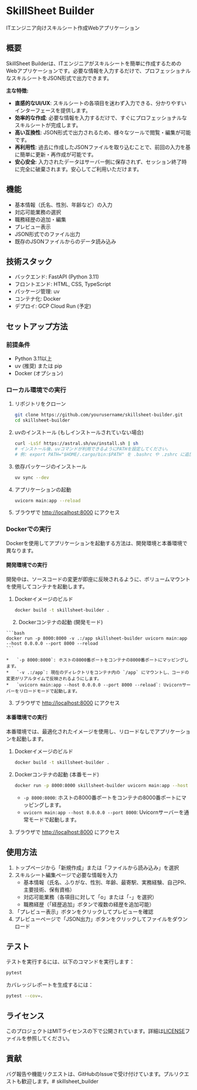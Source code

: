 # SkillSheet Builder

ITエンジニア向けスキルシート作成Webアプリケーション

## 概要

SkillSheet Builderは、ITエンジニアがスキルシートを簡単に作成するためのWebアプリケーションです。必要な情報を入力するだけで、プロフェッショナルなスキルシートをJSON形式で出力できます。

**主な特徴:**

*   **直感的なUI/UX**: スキルシートの各項目を迷わず入力できる、分かりやすいインターフェースを提供します。
*   **効率的な作成**: 必要な情報を入力するだけで、すぐにプロフェッショナルなスキルシートが完成します。
*   **高い互換性**: JSON形式で出力されるため、様々なツールで閲覧・編集が可能です。
*   **再利用性**: 過去に作成したJSONファイルを取り込むことで、前回の入力を基に簡単に更新・再作成が可能です。
*   **安心安全**: 入力されたデータはサーバー側に保存されず、セッション終了時に完全に破棄されます。安心してご利用いただけます。

## 機能

*   基本情報（氏名、性別、年齢など）の入力
*   対応可能業務の選択
*   職務経歴の追加・編集
*   プレビュー表示
*   JSON形式でのファイル出力
*   既存のJSONファイルからのデータ読み込み

## 技術スタック

*   バックエンド: FastAPI (Python 3.11)
*   フロントエンド: HTML, CSS, TypeScript
*   パッケージ管理: uv
*   コンテナ化: Docker
*   デプロイ: GCP Cloud Run (予定)

## セットアップ方法

### 前提条件

*   Python 3.11以上
*   uv (推奨) または pip
*   Docker (オプション)

### ローカル環境での実行

1.  リポジトリをクローン

    ```bash
    git clone https://github.com/yourusername/skillsheet-builder.git
    cd skillsheet-builder
    ```

2.  uvのインストール (もしインストールされていない場合)

    ```bash
    curl -LsSf https://astral.sh/uv/install.sh | sh
    # インストール後、uvコマンドが利用できるようにPATHを設定してください。
    # 例: export PATH="$HOME/.cargo/bin:$PATH" を .bashrc や .zshrc に追加
    ```

3.  依存パッケージのインストール

    ```bash
    uv sync --dev
    ```

4.  アプリケーションの起動

    ```bash
    uvicorn main:app --reload
    ```

5.  ブラウザで [http://localhost:8000](http://localhost:8000) にアクセス

### Dockerでの実行

Dockerを使用してアプリケーションを起動する方法は、開発環境と本番環境で異なります。

#### 開発環境での実行

開発中は、ソースコードの変更が即座に反映されるように、ボリュームマウントを使用してコンテナを起動します。

1.  Dockerイメージのビルド

    ```bash
    docker build -t skillsheet-builder .
    ```
　
2.  Dockerコンテナの起動 (開発モード)

    ```bash
    docker run -p 8000:8000 -v .:/app skillsheet-builder uvicorn main:app --host 0.0.0.0 --port 8000 --reload
    ```

    *   `-p 8000:8000`: ホストの8000番ポートをコンテナの8000番ポートにマッピングします。
    *   `-v .:/app`: 現在のディレクトリをコンテナ内の `/app` にマウントし、コードの変更がリアルタイムで反映されるようにします。
    *   `uvicorn main:app --host 0.0.0.0 --port 8000 --reload`: Uvicornサーバーをリロードモードで起動します。

3.  ブラウザで [http://localhost:8000](http://localhost:8000) にアクセス

#### 本番環境での実行

本番環境では、最適化されたイメージを使用し、リロードなしでアプリケーションを起動します。

1.  Dockerイメージのビルド

    ```bash
    docker build -t skillsheet-builder .
    ```

2.  Dockerコンテナの起動 (本番モード)

    ```bash
    docker run -p 8000:8000 skillsheet-builder uvicorn main:app --host 0.0.0.0 --port 8000
    ```

    *   `-p 8000:8000`: ホストの8000番ポートをコンテナの8000番ポートにマッピングします。
    *   `uvicorn main:app --host 0.0.0.0 --port 8000`: Uvicornサーバーを通常モードで起動します。

3.  ブラウザで [http://localhost:8000](http://localhost:8000) にアクセス

## 使用方法

1.  トップページから「新規作成」または「ファイルから読み込み」を選択
2.  スキルシート編集ページで必要な情報を入力
    *   基本情報（氏名、ふりがな、性別、年齢、最寄駅、実務経験、自己PR、主要技術、保有資格）
    *   対応可能業務（各項目に対して「o」または「-」を選択）
    *   職務経歴（「経歴追加」ボタンで複数の経歴を追加可能）
3.  「プレビュー表示」ボタンをクリックしてプレビューを確認
4.  プレビューページで「JSON出力」ボタンをクリックしてファイルをダウンロード

## テスト

テストを実行するには、以下のコマンドを実行します：

```bash
pytest
```

カバレッジレポートを生成するには：

```bash
pytest --cov=.
```

## ライセンス

このプロジェクトはMITライセンスの下で公開されています。詳細は[LICENSE](LICENSE)ファイルを参照してください。

## 貢献

バグ報告や機能リクエストは、GitHubのIssueで受け付けています。プルリクエストも歓迎します。# skillsheet_builder
